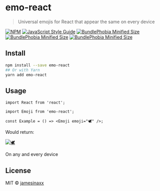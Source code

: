 # emo-react

> Universal emojis for React that appear the same on every device

[![NPM](https://img.shields.io/npm/v/emo-react.svg?style=flat-square)](https://www.npmjs.com/package/emo-react)
[![JavaScript Style Guide](https://img.shields.io/badge/code_style-standard-brightgreen.svg?style=flat-square)](https://standardjs.com)
[![BundlePhobia Minified Size](https://badgen.net/bundlephobia/min/emo-react?style=flat-square)](https://bundlephobia.com/package/emo-react)
[![BundlePhobia Minified Size](https://badgen.net/bundlephobia/minzip/emo-react?style=flat-square)](https://bundlephobia.com/package/emo-react)
[![BundlePhobia Minified Size](https://badgen.net/bundlephobia/dependency-count/emo-react?style=flat-square)](https://bundlephobia.com/package/emo-react)

## Install

```bash
npm install --save emo-react
## Or with Yarn
yarn add emo-react
```

## Usage

```tsx
import React from 'react';

import Emoji from 'emo-react';

const Example = () => <Emoji emoji="🕊️" />;
```

Would return:

[![🕊️](https://twemoji.maxcdn.com/v/latest/72x72/1f54a.png)](#)

On any and every device

## License

MIT © [jamesinaxx](https://github.com/jamesinaxx)
